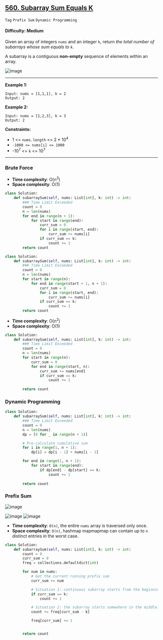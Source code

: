 ## [560. Subarray Sum Equals K](https://leetcode.com/problems/subarray-sum-equals-k/)

```Tag``` ```Prefix Sum``` ```Dynamic Programming```

#### Difficulty: Medium

Given an array of integers ```nums``` and an integer ```k```, return _the total number of subarrays whose sum equals to ```k```_.

A subarray is a contiguous __non-empty__ sequence of elements within an array.

![image](https://user-images.githubusercontent.com/35042430/223839202-da21ec49-d3bc-4c9f-b64f-85d764a67b1f.png)

---

__Example 1:__
```
Input: nums = [1,1,1], k = 2
Output: 2
```

__Example 2:__
```
Input: nums = [1,2,3], k = 3
Output: 2
```

__Constraints:__

- 1 <= ```nums.length``` <= 2 * 10<sup>4</sup>
- ```-1000 <= nums[i] <= 1000```
- -10<sup>7</sup> <= ```k``` <= 10<sup>7</sup>

---

### Brute Force

- __Time complexity__: O(n<sup>3</sup>)
- __Space complexity__: O(1)

```Python
class Solution:
    def subarraySum(self, nums: List[int], k: int) -> int:
        ### Time Limit Exceeded
        count = 0
        n = len(nums)
        for end in range(n + 1):
            for start in range(end):
                curr_sum = 0
                for i in range(start, end):
                    curr_sum += nums[i]
                if curr_sum == k:
                    count += 1
        return count
```

```Python
class Solution:
    def subarraySum(self, nums: List[int], k: int) -> int:
        ### Time Limit Exceeded
        count = 0
        n = len(nums)
        for start in range(n):
            for end in range(start + 1, n + 1):
                curr_sum = 0
                for i in range(start, end):
                    curr_sum += nums[i]
                if curr_sum == k:
                    count += 1 
        return count
```

- __Time complexity__: O(n<sup>2</sup>)
- __Space complexity__: O(1)

```Python
class Solution:
    def subarraySum(self, nums: List[int], k: int) -> int:
        ### Time Limit Exceeded
        count = 0
        n = len(nums)
        for start in range(n):
            curr_sum = 0
            for end in range(start, n):
                curr_sum += nums[end]
                if curr_sum == k:
                    count += 1
        
        return count
```

### Dynamic Programming

```Python
class Solution:
    def subarraySum(self, nums: List[int], k: int) -> int:
        ### Time Limit Exceeded
        count = 0
        n = len(nums)
        dp = [0 for _ in range(n + 1)]

        # Pre-calculate cumulative sum
        for i in range(1, n + 1):
            dp[i] = dp[i - 1] + nums[i - 1]

        for end in range(1, n + 1):
            for start in range(end):
                if dp[end] - dp[start] == k:
                    count += 1
                    
        return count
```

### Prefix Sum

![image](https://leetcode.com/problems/path-sum-iii/Figures/437/array1.png)

![image](https://leetcode.com/problems/path-sum-iii/Figures/437/situation11.png)
![image](https://leetcode.com/problems/path-sum-iii/Figures/437/situation24.png)

- __Time complexity__: ```O(n)```, the entire ```nums``` array is traversed only once.
- __Space complexity__: ```O(n)```, hashmap mapmapmap can contain up to ```n``` distinct entries in the worst case.

```Python
class Solution:
    def subarraySum(self, nums: List[int], k: int) -> int:
        count = 0
        curr_sum = 0
        freq = collections.defaultdict(int)

        for num in nums:
            # Get the current running prefix sum
            curr_sum += num

            # Situation 1: continuous subarray starts from the beginning of the array
            if curr_sum == k:
                count += 1

            # Situation 2: the subarray starts somewhere in the middle.
            count += freq[curr_sum - k]

            freq[curr_sum] += 1


        return count
```
